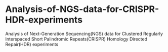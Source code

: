 # Analysis-of-NGS-data-for-CRISPR-HDR-experiments


Analysis of Next-Generation Sequencing(NGS) data for Clustered Regularly Interspaced Short Palindromic Repeats(CRISPR) Homology Directed Repair(HDR) experiments


